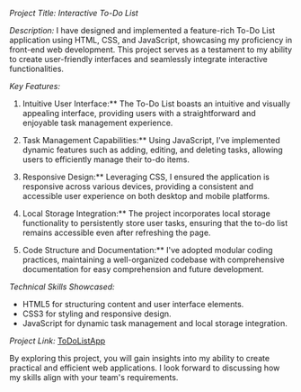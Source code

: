 *Project Title: Interactive To-Do List*

*Description:*
I have designed and implemented a feature-rich To-Do List application using HTML, CSS, and JavaScript, showcasing my proficiency in front-end web development. This project serves as a testament to my ability to create user-friendly interfaces and seamlessly integrate interactive functionalities.

*Key Features:*
1. Intuitive User Interface:** The To-Do List boasts an intuitive and visually appealing interface, providing users with a straightforward and enjoyable task management experience.

2. Task Management Capabilities:** Using JavaScript, I've implemented dynamic features such as adding, editing, and deleting tasks, allowing users to efficiently manage their to-do items.

3. Responsive Design:** Leveraging CSS, I ensured the application is responsive across various devices, providing a consistent and accessible user experience on both desktop and mobile platforms.

4. Local Storage Integration:** The project incorporates local storage functionality to persistently store user tasks, ensuring that the to-do list remains accessible even after refreshing the page.

5. Code Structure and Documentation:** I've adopted modular coding practices, maintaining a well-organized codebase with comprehensive documentation for easy comprehension and future development.

*Technical Skills Showcased:*
- HTML5 for structuring content and user interface elements.
- CSS3 for styling and responsive design.
- JavaScript for dynamic task management and local storage integration.

*Project Link:*
[ToDoListApp]([your-github-repository-link](https://chandrajit19.github.io/To-do-list/))

By exploring this project, you will gain insights into my ability to create practical and efficient web applications. I look forward to discussing how my skills align with your team's requirements.
